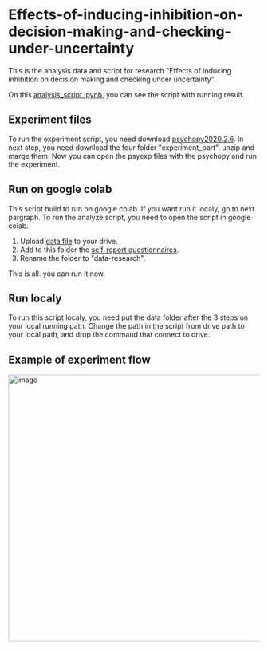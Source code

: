# Effects-of-inducing-inhibition-on-decision-making-and-checking-under-uncertainty
This is the analysis data and script for research "Effects of inducing inhibition on decision making and checking under uncertainty".

On this [analysis_script.ipynb](https://github.com/HodayaAdlerResearch/Effects-of-inducing-inhibition-on-decision-making-and-checking-under-uncertainty/blob/main/analysis_script.ipynb), you can see the script with running result.

## Experiment files
To run the experiment script, you need download [psychopy2020.2.6](https://github.com/psychopy/psychopy/releases/tag/2020.2.6).
In next step, you need download the four folder "experiment_part", unzip and marge them.
Now you can open the psyexp files with the psychopy and run the experiment. 

## Run on google colab
This script build to run on google colab. If you want run it localy, go to next pargraph. 
To run the analyze script, you need to open the script in google colab.
1. Upload [data file](https://github.com/HodayaAdlerResearch/Effects-of-inducing-inhibition-on-decision-making-and-checking-under-uncertainty/blob/main/data-uncertainty%26checking.zip) to your drive.
2. Add to this folder the [self-report questionnaires](https://github.com/HodayaAdlerResearch/Effects-of-inducing-inhibition-on-decision-making-and-checking-under-uncertainty/blob/main/inhibitory_control%26uncertainty%26check_score.xlsx).
3. Rename the folder to "data-research".

This is all. you can run it now. 

## Run localy
To run this script localy, you need put the data folder after the  3 steps on your local running path.
Change the path in the script from drive path to your local path, and drop the command that connect to drive.

## Example of experiment flow

<img width="536" alt="image" src="https://user-images.githubusercontent.com/112691193/190482475-6f75e67a-d907-4cf0-91d3-97c60a6fd280.png">


